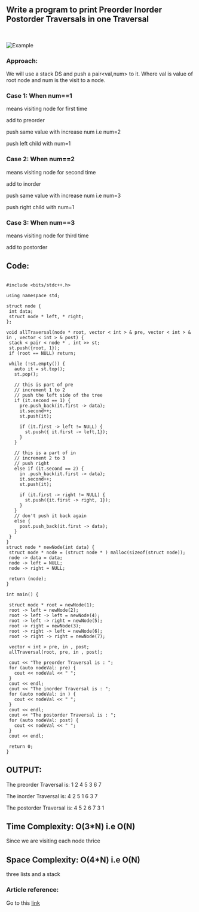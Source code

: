  
 ## Write a program to print Preorder Inorder Postorder Traversals in one Traversal
 <br>
 
 ![Example](https://lh5.googleusercontent.com/63bUUZdT3TPXbTrShHVMGycwVhcQ5Xgww21UqCI8dlQAQa_C8zCyU0GGPoI-5C-Ejt1RbAmlPqwf_-d5DdHo_DLR4I3Yb2Et9bTb9KlWvuk5hGF2nqUVFmOg4W94q_rJmqm0VVFK)
 <br>
 
 ### Approach:
 
 We will use a stack DS and push a pair<val,num> to it. Where val is value of root node and num is the visit to a node.
 
 ### Case 1: When num==1
 
 means visiting node for first time
 
 add to preorder
 
 push same value with increase num i.e num=2
 
 push left child with num=1
 
 ### Case 2: When num==2
 
 means visiting node for second time
 
 add to inorder
 
 push same value with increase num i.e num=3
 
 push right child with num=1
 
 ### Case 3: When num==3
 
 means visiting node for third time
 
 add to postorder
 
 
 ## Code:
 
 ~~~~~~
 
 #include <bits/stdc++.h>

 using namespace std;
  
 struct node {
  int data;
  struct node * left, * right;
};

void allTraversal(node * root, vector < int > & pre, vector < int > & in , vector < int > & post) {
  stack < pair < node * , int >> st;
  st.push({root, 1});
  if (root == NULL) return;

  while (!st.empty()) {
    auto it = st.top();
    st.pop();

    // this is part of pre
    // increment 1 to 2 
    // push the left side of the tree
    if (it.second == 1) {
      pre.push_back(it.first -> data);
      it.second++;
      st.push(it);

      if (it.first -> left != NULL) {
        st.push({ it.first -> left,1});
      }
    }

    // this is a part of in 
    // increment 2 to 3 
    // push right 
    else if (it.second == 2) {
      in .push_back(it.first -> data);
      it.second++;
      st.push(it);

      if (it.first -> right != NULL) {
        st.push({it.first -> right, 1});
      }
    }
    // don't push it back again 
    else {
      post.push_back(it.first -> data);
    }
  }
}
struct node * newNode(int data) {
  struct node * node = (struct node * ) malloc(sizeof(struct node));
  node -> data = data;
  node -> left = NULL;
  node -> right = NULL;

  return (node);
}

int main() {

  struct node * root = newNode(1);
  root -> left = newNode(2);
  root -> left -> left = newNode(4);
  root -> left -> right = newNode(5);
  root -> right = newNode(3);
  root -> right -> left = newNode(6);
  root -> right -> right = newNode(7);

  vector < int > pre, in , post;
  allTraversal(root, pre, in , post);

  cout << "The preorder Traversal is : ";
  for (auto nodeVal: pre) {
    cout << nodeVal << " ";
  }
  cout << endl;
  cout << "The inorder Traversal is : ";
  for (auto nodeVal: in ) {
    cout << nodeVal << " ";
  }
  cout << endl;
  cout << "The postorder Traversal is : ";
  for (auto nodeVal: post) {
    cout << nodeVal << " ";
  }
  cout << endl;

  return 0;
}

~~~~~~

## OUTPUT:

The preorder Traversal is: 1 2 4 5 3 6 7

The inorder Traversal is: 4 2 5 1 6 3 7

The postorder Traversal is: 4 5 2 6 7 3 1

## Time Complexity: O(3*N) i.e O(N)
Since we are visiting each node thrice

## Space Complexity: O(4*N) i.e O(N)
three lists and a stack
 
### Article reference:

Go to this [link](https://takeuforward.org/data-structure/preorder-inorder-postorder-traversals-in-one-traversal/)


